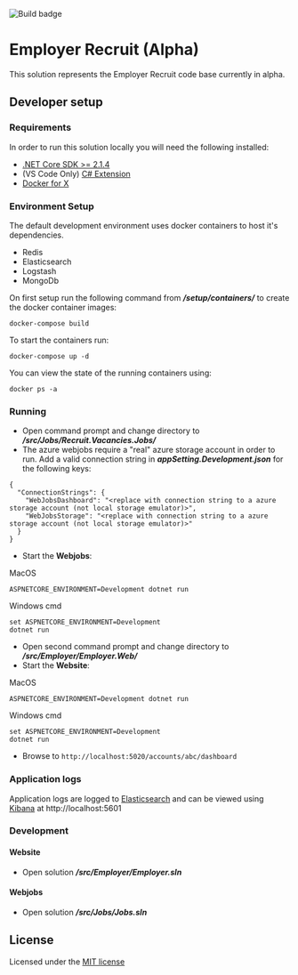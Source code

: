 ![Build badge](https://sfa-gov-uk.visualstudio.com/_apis/public/build/definitions/c39e0c0b-7aff-4606-b160-3566f3bbce23/788/badge)

# Employer Recruit (Alpha)

This solution represents the Employer Recruit code base currently in alpha.

## Developer setup

### Requirements

In order to run this solution locally you will need the following installed:

* [.NET Core SDK >= 2.1.4](https://www.microsoft.com/net/download/)
* (VS Code Only) [C# Extension](https://marketplace.visualstudio.com/items?itemName=ms-vscode.csharp)
* [Docker for X](https://docs.docker.com/install/#supported-platforms)

### Environment Setup

The default development environment uses docker containers to host it's dependencies.

* Redis
* Elasticsearch
* Logstash
* MongoDb

On first setup run the following command from _**/setup/containers/**_ to create the docker container images:

`docker-compose build`

To start the containers run:

`docker-compose up -d`

You can view the state of the running containers using:

`docker ps -a`


### Running

* Open command prompt and change directory to _**/src/Jobs/Recruit.Vacancies.Jobs/**_
* The azure webjobs require a "real" azure storage account in order to run. Add a valid connection string in **_appSetting.Development.json_** for the following keys:
```
{
  "ConnectionStrings": {
    "WebJobsDashboard": "<replace with connection string to a azure storage account (not local storage emulator)>",
    "WebJobsStorage": "<replace with connection string to a azure storage account (not local storage emulator)>"
  }
}
```
* Start the **Webjobs**:

MacOS
```
ASPNETCORE_ENVIRONMENT=Development dotnet run
```
Windows cmd
```
set ASPNETCORE_ENVIRONMENT=Development
dotnet run
```
* Open second command prompt and change directory to _**/src/Employer/Employer.Web/**_
* Start the **Website**:

MacOS
```
ASPNETCORE_ENVIRONMENT=Development dotnet run
```
Windows cmd
```
set ASPNETCORE_ENVIRONMENT=Development
dotnet run
```
* Browse to `http://localhost:5020/accounts/abc/dashboard`

### Application logs
Application logs are logged to [Elasticsearch](https://www.elastic.co/products/elasticsearch) and can be viewed using [Kibana](https://www.elastic.co/products/kibana) at http://localhost:5601

### Development 

#### Website

* Open solution _**/src/Employer/Employer.sln**_

#### Webjobs

* Open solution _**/src/Jobs/Jobs.sln**_


## License

Licensed under the [MIT license](LICENSE)
